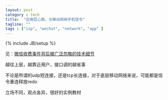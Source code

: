 ```yaml
---
layout: post
category : tech
title:  "应用层心跳，与移动网络手机信令"
tagline: ""
tags : ["isp", "wechat", "network", "app" ] 
---
```

{% include JB/setup %}

见：[微信收费事件背后被广泛忽略的技术细节](http://blog.oasisfeng.com/2013/04/14/dirty-secret-behind-weixin-charge-gate/)

越往上层，越靠近用户，接口调的越省事

不论是所谓的udp短连接，还是tcp长连接，对于底层移动网络来说，可能都是信令重连释放redo

立场不同，观点各异，很好的实例教材
